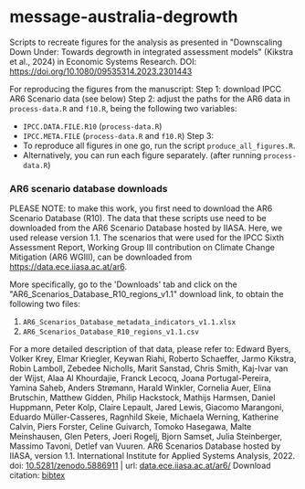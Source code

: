 # message-australia-degrowth
Scripts to recreate figures for the analysis as presented in "Downscaling Down Under: Towards degrowth in integrated assessment models" (Kikstra et al., 2024) in Economic Systems Research.
DOI: https://doi.org/10.1080/09535314.2023.2301443

For reproducing the figures from the manuscript:
Step 1: download IPCC AR6 Scenario data (see below)
Step 2: adjust the paths for the AR6 data in `process-data.R` and `f10.R`, being the following two variables:
- `IPCC.DATA.FILE.R10` (`process-data.R`)
- `IPCC.META.FILE` (`process-data.R` and `f10.R`)
Step 3:
- To reproduce all figures in one go, run the script `produce_all_figures.R`.
- Alternatively, you can run each figure separately. (after running `process-data.R`)

### AR6 scenario database downloads
PLEASE NOTE: to make this work, you first need to download the AR6 Scenario Database (R10).
The data that these scripts use need to be downloaded from the AR6 Scenario Database hosted by IIASA. Here, we used release version 1.1.
The scenarios that were used for the IPCC Sixth Assessment Report, Working Group III contribution on Climate Change Mitigation (AR6 WGIII), can be downloaded from https://data.ece.iiasa.ac.at/ar6.

More specifically, go to the 'Downloads' tab and click on the "AR6_Scenarios_Database_R10_regions_v1.1" download link, to obtain the following two files:
1. `AR6_Scenarios_Database_metadata_indicators_v1.1.xlsx`
2. `AR6_Scenarios_Database_R10_regions_v1.1.csv`

For a more detailed description of that data, please refer to:
Edward Byers, Volker Krey, Elmar Kriegler, Keywan Riahi, Roberto Schaeffer, Jarmo Kikstra, Robin Lamboll, Zebedee Nicholls, Marit Sanstad, Chris Smith, Kaj-Ivar van der Wijst, Alaa Al Khourdajie, Franck Lecocq, Joana Portugal-Pereira, Yamina Saheb, Anders Strømann, Harald Winkler, Cornelia Auer, Elina Brutschin, Matthew Gidden, Philip Hackstock, Mathijs Harmsen, Daniel Huppmann, Peter Kolp, Claire Lepault, Jared Lewis, Giacomo Marangoni, Eduardo Müller-Casseres, Ragnhild Skeie, Michaela Werning, Katherine Calvin, Piers Forster, Celine Guivarch, Tomoko Hasegawa, Malte Meinshausen, Glen Peters, Joeri Rogelj, Bjorn Samset, Julia Steinberger, Massimo Tavoni, Detlef van Vuuren.
AR6 Scenarios Database hosted by IIASA, version 1.1.
International Institute for Applied Systems Analysis, 2022.
doi: [10.5281/zenodo.5886911](https://doi.org/10.5281/zenodo.5886911) | url: [data.ece.iiasa.ac.at/ar6/](https://data.ece.iiasa.ac.at/ar6)
Download citation: [bibtex](https://data.ece.iiasa.ac.at/ar6/static/files/ar6_scenario_data.bib)

